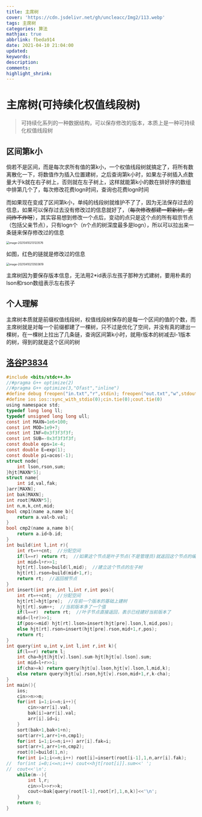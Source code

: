 ```yaml
---
title: 主席树
cover: 'https://cdn.jsdelivr.net/gh/uncleacc/Img2/113.webp'
tags: 主席树
categories: 算法
mathjax: true
abbrlink: fbeda914
date: 2021-04-10 21:04:00
updated:
keywords:
description:
comments:
highlight_shrink:
---
```


#  主席树(可持续化权值线段树)

> 可持续化系列的一种数据结构，可以保存修改的版本，本质上是一种可持续化权值线段树

## 区间第k小

倘若不是区间，而是每次求所有值的第k小，一个权值线段树就搞定了，将所有数离散化一下，将数值作为插入位置建树，之后查询第k小时，如果左子树插入点数量大于k就在右子树上，否则就在左子树上，这样就能第k小的数在排好序的数组中排第几个了，每次修改花费logn时间，查询也花费logn时间

而如果现在变成了区间第k小，单纯的线段树就维护不了了，因为无法保存过去的信息，如果可以保存过去没有修改过的信息就好了，（~~每次修改都建一颗新树，空间炸不炸呀~~），其实容易想到修改一个点后，变动的点只是这个点的所有祖宗节点（包括父亲节点），只有logn个（n个点的树深度最多是logn），所以可以拉出来一条链来保存修改过的信息

<img src="https://cdn.jsdelivr.net/gh/uncleacc/sucai_2/20210410213132.png" alt="image-20210410213123576" style="zoom:50%;" />

如图，红色的链就是修改过的信息

<img src="https://cdn.jsdelivr.net/gh/uncleacc/sucai_2/20210410213507.png" alt="image-20210410213503619" style="zoom:50%;" />

主席树因为要保存版本信息，无法用2*id表示左孩子那种方式建树，要用朴素的lson和rson数组表示左右孩子

## 个人理解

主席树本质就是前缀权值线段树，权值线段树保存的是每一个区间的值的个数，而主席树就是对每一个前缀都建了一棵树，只不过是优化了空间，并没有真的建出一棵树，在一棵树上拉出了几条链，查询区间第k小时，就用r版本的树减去l-1版本的树，得到的就是这个区间的树

## [洛谷P3834](https://www.luogu.com.cn/problem/P3834)

```c
#include <bits/stdc++.h>
//#pragma G++ optimize(2)
//#pragma G++ optimize(3,"Ofast","inline")
#define debug freopen("in.txt","r",stdin); freopen("out.txt","w",stdout)
#define ios ios::sync_with_stdio(0);cin.tie(0);cout.tie(0)
using namespace std;
typedef long long ll;
typedef unsigned long long ull;
const int MAXN=1e6+100;
const int MOD=1e9+7;
const int INF=0x3f3f3f3f;
const int SUB=-0x3f3f3f3f;
const double eps=1e-4;
const double E=exp(1);
const double pi=acos(-1);
struct node{
	int lson,rson,sum;
}hjt[MAXN*5];
struct name{
	int id,val,fak;
}arr[MAXN];
int bak[MAXN];
int root[MAXN*5];
int n,m,k,cnt,mid;
bool cmp1(name a,name b){
	return a.val<b.val;
}
bool cmp2(name a,name b){
	return a.id<b.id;
} 
int build(int l,int r){
	int rt=++cnt;  //分配空间 
	if(l==r) return rt;  //如果这个节点是叶子节点(不是管理员)就返回这个节点的编号 
	int mid=l+r>>1;
	hjt[rt].lson=build(l,mid);  //建立这个节点的左子树 
	hjt[rt].rson=build(mid+1,r);
	return rt;  //返回根节点 
}
int insert(int pre,int l,int r,int pos){
	int rt=++cnt;  //分配空间
	hjt[rt]=hjt[pre];  //在前一个版本的基础上建树
	hjt[rt].sum++;  //当前版本多了一个值 
	if(l==r)  return rt;  //叶子节点直接返回，表示已经建好当前版本了
	mid=(l+r)>>1;
	if(pos<=mid) hjt[rt].lson=insert(hjt[pre].lson,l,mid,pos);
	else hjt[rt].rson=insert(hjt[pre].rson,mid+1,r,pos); 
	return rt;
}
int query(int u,int v,int l,int r,int k){
	if(l==r) return l;
	int cha=hjt[hjt[v].lson].sum-hjt[hjt[u].lson].sum;
	int mid=l+r>>1;
	if(cha>=k) return query(hjt[u].lson,hjt[v].lson,l,mid,k);
	else return query(hjt[u].rson,hjt[v].rson,mid+1,r,k-cha);
}
int main(){
	ios;
	cin>>n>>m;
	for(int i=1;i<=n;i++){
		cin>>arr[i].val;
		bak[i]=arr[i].val;
		arr[i].id=i;
	}
	sort(bak+1,bak+1+n);
	sort(arr+1,arr+1+n,cmp1);
	for(int i=1;i<=n;i++) arr[i].fak=i;
	sort(arr+1,arr+1+n,cmp2);
	root[0]=build(1,n);
	for(int i=1;i<=n;i++) root[i]=insert(root[i-1],1,n,arr[i].fak);
//	for(int i=0;i<=n;i++) cout<<hjt[root[i]].sum<<' ';
//	cout<<'\n';
	while(m--){
		int l,r;
		cin>>l>>r>>k;
		cout<<bak[query(root[l-1],root[r],1,n,k)]<<'\n';
	}
	return 0;
}


```

